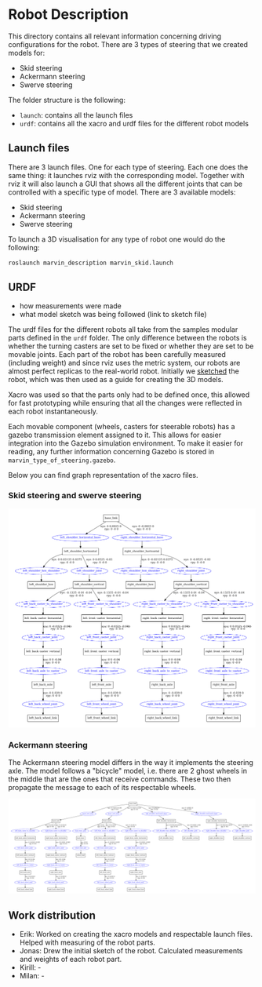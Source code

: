 # Robot Description

This directory contains all relevant information concerning driving configurations for the robot. There are 3 types of steering that we created models for:

- Skid steering
- Ackermann steering
- Swerve steering

The folder structure is the following:

- `launch`: contains all the launch files
- `urdf`: contains all the xacro and urdf files for the different robot models

## Launch files

There are 3 launch files. One for each type of steering. Each one does the same thing: it launches rviz with the corresponding model. Together with rviz it will also launch a GUI that shows all the different joints that can be controlled with a specific type of model. There are 3 available models:

- Skid steering
- Ackermann steering
- Swerve steering

To launch a 3D visualisation for any type of robot one would do the following:

```bash
roslaunch marvin_description marvin_skid.launch
```

## URDF

- how measurements were made
- what model sketch was being followed (link to sketch file)

The urdf files for the different robots all take from the samples modular parts defined in the `urdf` folder. The only difference between the robots is whether the turning casters are set to be fixed or whether they are set to be movable joints. Each part of the robot has been carefully measured (including weight) and since rviz uses the metric system, our robots are almost perfect replicas to the real-world robot. Initially we [sketched](https://www.tldraw.com/r/4b5c9L8QwUOHz1gBu0vhn?v=697,29,1920,936&p=page) the robot, which was then used as a guide for creating the 3D models. 

Xacro was used so that the parts only had to be defined once, this allowed for fast prototyping while ensuring that all the changes were reflected in each robot instantaneously. 

Each movable component (wheels, casters for steerable robots) has a gazebo transmission element assigned to it. This allows for easier integration into the Gazebo simulation environment. To make it easier for reading, any further information concerning Gazebo is stored in `marvin_type_of_steering.gazebo`.

Below you can find graph representation of the xacro files.

### Skid steering and swerve steering

![Skid and swerve steering graph representation](./images/skid.png)

### Ackermann steering

The Ackermann steering model differs in the way it implements the steering axle. The model follows a "bicycle" model, i.e. there are 2 ghost wheels in the middle that are the ones that receive commands. These two then propagate the message to each of its respectable wheels.

![Ackermann steering graph representation](./images/ackermann.png)

## Work distribution

- Erik: Worked on creating the xacro models and respectable launch files. Helped with measuring of the robot parts.
- Jonas: Drew the initial sketch of the robot. Calculated measurements and weights of each robot part.
- Kirill: -
- Milan: - 
